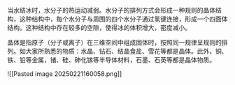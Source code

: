 

当水结冰时，水分子的热运动减弱。水分子的排列方式会形成一种规则的晶体结构，这种结构中，每个水分子与周围的四个水分子通过氢键连接，形成一个四面体结构。这种结构中存在较多的空隙，使得冰的体积增大，密度减小。

晶体是指原子（分子或离子）在三维空间中组成固体时，按照同一规律呈规则的排列。如大家所熟悉的物质：水晶、钻石、结晶食盐、雪花等都是晶体。此外，铜、铁、铅等金属，锗、硅、砷化镓等半导体材料，石墨、石英等都是晶体物质。

![[Pasted image 20250221160058.png]]

